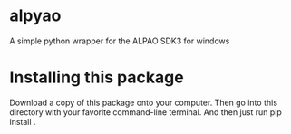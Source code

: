# alpyao
A simple python wrapper for the ALPAO SDK3 for windows

# Installing this package
Download a copy of this package onto your computer. Then go into this directory with your favorite command-line terminal.
And then just run pip install . 
